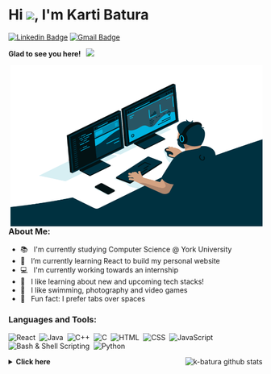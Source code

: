 # Hi <img src="https://media.giphy.com/media/hvRJCLFzcasrR4ia7z/giphy.gif" width="25px">, I'm Karti Batura

[![Linkedin Badge](https://img.shields.io/badge/LinkedIn-0077B5?style=for-the-badge&logo=linkedin&logoColor=white)](https://www.linkedin.com/in/karti-batura/)
[![Gmail Badge](https://img.shields.io/badge/Gmail-D14836?style=for-the-badge&logo=gmail&logoColor=white)](mailto:kartikeyabatura.kb@gmail.com?subject=[GitHub])


**Glad to see you here! &nbsp; ![](https://visitor-badge.glitch.me/badge?page_id=k-batura)**

<img align="right" alt="GIF" src="./images/code.gif" width="500" height="320" />


### About Me:

- 📚 &nbsp; I'm currently studying Computer Science @ York University
- 🌱 &nbsp; I’m currently learning React to build my personal website
- 💻 &nbsp; I'm currently working towards an internship
- 🚀 &nbsp; I like learning about new and upcoming tech stacks!
- 🍕 &nbsp; I like swimming, photography and video games
- 👾 &nbsp; Fun fact: I prefer tabs over spaces



### Languages and Tools:

![React](https://img.shields.io/badge/React-20232A?style=for-the-badge&logo=react&logoColor=61DAFB)&nbsp;
![Java](https://img.shields.io/badge/Java-ED8B00?style=for-the-badge&logo=java&logoColor=white)&nbsp;
![C++](https://img.shields.io/badge/C%2B%2B-00599C?style=for-the-badge&logo=c%2B%2B&logoColor=white)&nbsp;
![C](https://img.shields.io/badge/C-00599C?style=for-the-badge&logo=c&logoColor=white)&nbsp;
![HTML](https://img.shields.io/badge/HTML-239120?style=for-the-badge&logo=html5&logoColor=white)&nbsp;
![CSS](https://img.shields.io/badge/CSS-239120?&style=for-the-badge&logo=css3&logoColor=white)&nbsp;
![JavaScript](https://img.shields.io/badge/JavaScript-323330?style=for-the-badge&logo=javascript&logoColor=F7DF1E)&nbsp;
![Bash & Shell Scripting](https://img.shields.io/badge/Shell_Script-121011?style=for-the-badge&logo=gnu-bash&logoColor=white)&nbsp;
![Python](https://img.shields.io/badge/Python-3776AB?style=for-the-badge&logo=python&logoColor=white)&nbsp;



<p><img align="right" src="https://github-readme-stats.vercel.app/api/top-langs/?username=k-batura&layout=compact" alt="k-batura github stats" /></p>


<details>	
  <summary><b>Click here</b></summary>
    
  <img src="./images/cat-meme.gif" />
</details>